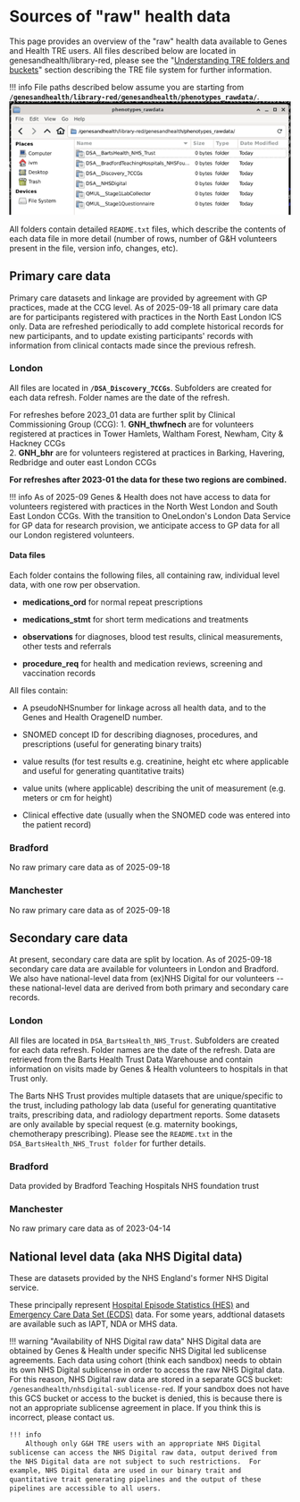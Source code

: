 # Sources of "raw" health data

This page provides an overview of the "raw" health data available to Genes and Health TRE users. All files described below are located in genesandhealth/library-red, please see the "[Understanding TRE folders and buckets](using-the-tre/understanding-tre-folders-and-buckets/)" section describing the TRE file system for further information.

!!! info
    File paths described below assume you are starting from **`/genesandhealth/library-red/genesandhealth/phenotypes_rawdata/`**.
    ![phenotypes_rawdata folder](/docs/images/what-genetic-and-health-data-are-where/phenotypes_rawdata-folder.png)

All folders contain detailed `README.txt` files, which describe the contents of each data file in more detail (number of rows, number of G&H volunteers present in the file, version info, changes, etc).

## Primary care data

Primary care datasets and linkage are provided by agreement with GP practices, made at the CCG level. As of 2025-09-18 all primary care data are for participants registered with practices in the North East London ICS only. Data are refreshed periodically to add complete historical records for new participants, and to update existing participants' records with information from clinical contacts made since the previous refresh.

### London

All files are located in **`/DSA_Discovery_7CCGs`**. Subfolders are created for each data refresh. Folder names are the date of the refresh.

For refreshes before 2023_01 data are further split by Clinical Commissioning Group (CCG):
    1. **GNH\_thwfnech** are for volunteers registered at practices in Tower Hamlets, Waltham Forest, Newham, City & Hackney CCGs  
    2. **GNH\_bhr** are for volunteers registered at practices in Barking, Havering, Redbridge and outer east London CCGs

**For refreshes after 2023-01 the data for these two regions are combined.**

!!! info 
    As of 2025-09 Genes & Health does not have access to data for volunteers registered with practices in the North West London and South East London CCGs.  With the transition to OneLondon's London Data Service for GP data for research provision, we anticipate access to GP data for all our London registered volunteers. 

#### Data files
Each folder contains the following files, all containing raw, individual level data, with one row per observation.

* **medications\_ord** for normal repeat prescriptions  
    
* **medications\_stmt** for short term medications and treatments  
    
* **observations** for diagnoses, blood test results, clinical measurements, other tests and referrals  
    
* **procedure\_req** for health and medication reviews, screening and vaccination records

All files contain:

* A pseudoNHSnumber for linkage across all health data, and to the Genes and Health OrageneID number.  
    
* SNOMED concept ID for describing diagnoses, procedures, and prescriptions (useful for generating binary traits)  
    
* value results (for test results e.g. creatinine, height etc where applicable and useful for generating quantitative traits)  
    
* value units (where applicable) describing the unit of measurement (e.g. meters or cm for height)  
    
* Clinical effective date (usually when the SNOMED code was entered into the patient record)

### Bradford

No raw primary care data as of 2025-09-18

### Manchester

No raw primary care data as of 2025-09-18

## Secondary care data

At present, secondary care data are split by location. As of 2025-09-18 secondary care data are available for volunteers in London and Bradford.  We also have national-level data from (ex)NHS Digital for our volunteers --these national-level data are derived from both primary and secondary care records.

### **London**

All files are located in `DSA_BartsHealth_NHS_Trust`. Subfolders are created for each data refresh. Folder names are the date of the refresh. Data are retrieved from the Barts Health Trust Data Warehouse and contain information on visits made by Genes & Health volunteers to hospitals in that Trust only.

The Barts NHS Trust provides multiple datasets that are unique/specific to the trust, including pathology lab data (useful for generating quantitative traits, prescribing data, and radiology department reports. Some datasets are only available by special request (e.g. maternity bookings, chemotherapy prescribing). Please see the `README.txt` in the `DSA_BartsHealth_NHS_Trust folder` for further details.

<!--Data in the icd\_10\_combined\_redacted.txt and opcs\_combined\_redacted.txt files will have substantial overlap with HES (see note above on availability), and are useful for generating [binary traits](https://tre-documentation.pages.dev/docs/explainers/phenotype_curation)-->

### **Bradford**

Data provided by Bradford Teaching Hospitals NHS foundation trust

### **Manchester**

No raw primary care data as of 2023-04-14

## National level data (aka NHS Digital data)

These are datasets provided by the NHS England's former NHS Digital service.

These principally represent [Hospital Episode Statistics (HES)](https://digital.nhs.uk/data-and-information/data-tools-and-services/data-services/hospital-episode-statistics) and [Emergency Care Data Set (ECDS)](https://digital.nhs.uk/data-and-information/data-collections-and-data-sets/data-sets/emergency-care-data-set-ecds) data.  For some years, addtional datasets are available such as IAPT, NDA or MHS data.

!!! warning "Availability of NHS Digital raw data"
    NHS Digital data are obtained by Genes & Health under specific NHS Digital led sublicense agreements.  Each data using cohort (think each sandbox) needs to obtain its own NHS Digital sublicense in order to access the raw NHS Digital data.  For this reason, NHS Digital raw data are stored in a separate GCS bucket: `/genesandhealth/nhsdigital-sublicense-red`.  If your sandbox does not have this GCS bucket or access to the bucket is denied, this is because there is not an appropriate sublicense agreement in place.  If you think this is incorrect, please contact us.

    !!! info
        Although only G&H TRE users with an appropriate NHS Digital sublicense can access the NHS Digital raw data, output derived from the NHS Digital data are not subject to such restrictions.  For example, NHS Digital data are used in our binary trait and quantitative trait generating pipelines and the output of these pipelines are accessible to all users.

<!--
## What do the raw data look like

This section describes the **raw** phenotype files currently available in the TRE, and their location in the TRE file structure. Column headings are replicated directly, brief summaries of file contents and column contents will be updated.

For most users and use cases, this documment should serve as a reference guide only. Members of the GH data team have used the raw files described here to produce curated products, that will in most cases be more useful (and user friendly).

/genesandhealth/library-red/genesandhealth/phenotypes\_rawdata/DSA\_\_BartsHealth\_NHS\_Trust/2021\_04\_PathologyLab/AntiMullerianHormone\_April2021.csv

| PseudoNHSNo | Age At Test | Test Name | Date of Test | Result | Unit |
| :---- | :---- | :---- | :---- | :---- | :---- |
| Type description here | Type description here | Type description here | Type description here | Type description here | Type description here |
-->
